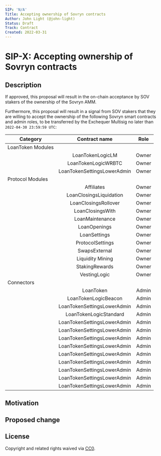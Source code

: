 ```yaml
---
SIP: 'N/A'
Title: Accepting ownership of Sovryn contracts
Author: John Light (@john-light)
Status: Draft
Track: Contract
Created: 2022-03-31
---
```


# SIP-X: Accepting ownership of Sovryn contracts  

## Description  

If approved, this proposal will result in the on-chain acceptance by SOV stakers of the ownership of the Sovryn AMM.

Furthermore, this proposal will result in a signal from SOV stakers that they are willing to accept the ownership of the following Sovryn smart contracts and admin roles, to be transferred by the Exchequer Multisig no later than `2022-04-30 23:59:59 UTC`:

|	Category        	| Contract name	              | Role  |
| ----------------- |:---------------------------:|:-----:|
| LoanToken Modules |	                            | 	    |
|                   |	LoanTokenLogicLM            | Owner	|
|                   |	LoanTokenLogicWRBTC         | Owner	|
|                   |	LoanTokenSettingsLowerAdmin | Owner	|
| Protocol Modules  |	                            |       |
|                   |	Affiliates                  | Owner	|
|                   |	LoanClosingsLiquidation     | Owner	|
|                   |	LoanClosingsRollover        | Owner	|
|                   |	LoanClosingsWith            | Owner	|
|                   |	LoanMaintenance             | Owner	|
|                   |	LoanOpenings                | Owner	|
|                   |	LoanSettings                | Owner	|
|                   |	ProtocolSettings            | Owner	|
|                   |	SwapsExternal               | Owner	|
|                   |	Liquidity Mining            | Owner	|
|                   |	StakingRewards              | Owner	|
|                   |	VestingLogic                | Owner	|
| Connectors        |                             |       |
|                   |	LoanToken                   | Admin	|
|                   |	LoanTokenLogicBeacon        | Admin	|
|                   |	LoanTokenSettingsLowerAdmin | Admin	|
|                   |	LoanTokenLogicStandard      | Admin	|
|                   |	LoanTokenSettingsLowerAdmin | Admin	|
|                   |	LoanTokenSettingsLowerAdmin | Admin	|
|                   |	LoanTokenSettingsLowerAdmin | Admin	|
|                   |	LoanTokenSettingsLowerAdmin | Admin	|
|                   |	LoanTokenSettingsLowerAdmin | Admin	|
|                   |	LoanTokenSettingsLowerAdmin | Admin	|
|                   |	LoanTokenSettingsLowerAdmin | Admin	|
|                   |	LoanTokenSettingsLowerAdmin | Admin	|
|                   |	LoanTokenSettingsLowerAdmin | Admin	|

## Motivation  

## Proposed change  

## License
Copyright and related rights waived via [CC0](https://creativecommons.org/publicdomain/zero/1.0/).
